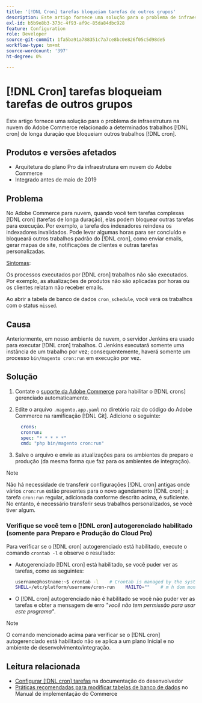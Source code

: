 ```yaml
---
title: '[!DNL Cron] tarefas bloqueiam tarefas de outros grupos'
description: Este artigo fornece uma solução para o problema de infraestrutura na nuvem do Adobe Commerce relacionado a determinados trabalhos [!DNL cron] de longa duração que bloqueiam outros [!DNL cron] trabalhos.
exl-id: b5b9e8b3-373c-4f93-af9c-85da84dbc928
feature: Configuration
role: Developer
source-git-commit: 1fa5ba91a788351c7a7ce8bc0e826f05c5d98de5
workflow-type: tm+mt
source-wordcount: '397'
ht-degree: 0%

---
```


# [!DNL Cron] tarefas bloqueiam tarefas de outros grupos

Este artigo fornece uma solução para o problema de infraestrutura na nuvem do Adobe Commerce relacionado a determinados trabalhos [!DNL cron] de longa duração que bloqueiam outros trabalhos [!DNL cron].

## Produtos e versões afetados

* Arquitetura do plano Pro da infraestrutura em nuvem do Adobe Commerce
* Integrado antes de maio de 2019

## Problema

No Adobe Commerce para nuvem, quando você tem tarefas complexas [!DNL cron] (tarefas de longa duração), elas podem bloquear outras tarefas para execução. Por exemplo, a tarefa dos indexadores reindexa os indexadores invalidados. Pode levar algumas horas para ser concluído e bloqueará outros trabalhos padrão do [!DNL cron], como enviar emails, gerar mapas de site, notificações de clientes e outras tarefas personalizadas.

<u>Sintomas</u>:

Os processos executados por [!DNL cron] trabalhos não são executados. Por exemplo, as atualizações de produtos não são aplicadas por horas ou os clientes relatam não receber emails.

Ao abrir a tabela de banco de dados `cron_schedule`, você verá os trabalhos com o status `missed`.

## Causa

Anteriormente, em nosso ambiente de nuvem, o servidor Jenkins era usado para executar [!DNL cron] trabalhos. O Jenkins executará somente uma instância de um trabalho por vez; consequentemente, haverá somente um processo `bin/magento cron:run` em execução por vez.

## Solução

1. Contate o [suporte da Adobe Commerce](/help/help-center-guide/help-center/magento-help-center-user-guide.md#submit-ticket) para habilitar o [!DNL crons] gerenciado automaticamente.
1. Edite o arquivo `.magento.app.yaml` no diretório raiz do código do Adobe Commerce na ramificação [!DNL Git]. Adicione o seguinte:

   ```yaml
     crons:
     cronrun:
     spec: "* * * * *"
     cmd: "php bin/magento cron:run"
   ```

1. Salve o arquivo e envie as atualizações para os ambientes de preparo e produção (da mesma forma que faz para os ambientes de integração).

>[!NOTE]
>
>Não há necessidade de transferir configurações [!DNL cron] antigas onde vários `cron:run` estão presentes para o novo agendamento [!DNL cron]; a tarefa `cron:run` regular, adicionada conforme descrito acima, é suficiente. No entanto, é necessário transferir seus trabalhos personalizados, se você tiver algum.

### Verifique se você tem o [!DNL cron] autogerenciado habilitado (somente para Preparo e Produção do Cloud Pro)

Para verificar se o [!DNL cron] autogerenciado está habilitado, execute o comando `crontab -l` e observe o resultado:

* Autogerenciado [!DNL cron] está habilitado, se você puder ver as tarefas, como as seguintes:

  ```bash
  username@hostname:~$ crontab -l    # Crontab is managed by the system, attempts to edit it directly will fail.
  SHELL=/etc/platform/username/cron-run    MAILTO=""    # m h dom mon dow job_name    * * * * * cronrun
  ```

* O [!DNL cron] autogerenciado não é habilitado se você não puder ver as tarefas e obter a mensagem de erro *&quot;você não tem permissão para usar este programa&quot;*.

>[!NOTE]
>
>O comando mencionado acima para verificar se o [!DNL cron] autogerenciado está habilitado não se aplica a um plano Inicial e no ambiente de desenvolvimento/integração.

## Leitura relacionada

* [Configurar [!DNL cron] tarefas](https://experienceleague.adobe.com/pt-br/docs/commerce-operations/configuration-guide/cli/configure-cron-jobs) na documentação do desenvolvedor
* [Práticas recomendadas para modificar tabelas de banco de dados](https://experienceleague.adobe.com/pt-br/docs/commerce-operations/implementation-playbook/best-practices/development/modifying-core-and-third-party-tables#why-adobe-recommends-avoiding-modifications) no Manual de implementação do Commerce
